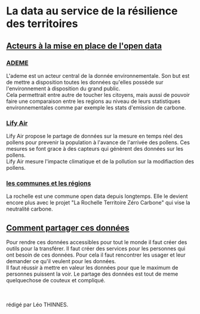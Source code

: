 # La data au service de la résilience des territoires

## <u>Acteurs à la mise en place de l'open data</u>

### <u>ADEME</u> 
L'ademe est un acteur central de la donnée environnementale. Son but est de mettre a disposition toutes les données qu'elles possède sur l'environnement à disposition du grand public.</br>
Cela permettrait entre autre de toucher les citoyens, mais aussi de pouvoir faire une comparaison entre les regions au niveau de leurs statistiques environnementales comme par exemple les stats d'emission de carbone.


### <u>Lify Air</u>
Lify Air propose le partage de données sur la mesure en temps réel des pollens pour prevenir la population à l'avance de l'arrivée des pollens. Ces mesures se font grace à des capteurs qui génèrent des données sur les pollens. </br>
Lify Air mesure l'impacte climatique et de la pollution sur la modifiaction des pollens.


### <u>les communes et les régions</u>
La rochelle est une commune open data depuis longtemps. Elle le devient encore plus avec le projet "La Rochelle Territoire Zéro Carbone" qui vise la neutralité carbone.


## <u>Comment partager ces données</u> 
Pour rendre ces données accessibles pour tout le monde il faut créer des outils pour la transférer. Il faut créer des services pour les personnes qui ont besoin de ces données. Pour cela il faut rencontrer les usager et leur demander ce qu'il veulent pour les données. </br>
Il faut réussir à mettre en valeur les données pour que le maximum de personnes puissent la voir. Le partage des données est tout de meme quelquechose de couteux et compliqué.

</br></br>
rédigé par Léo THINNES.